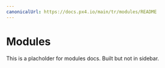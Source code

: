 ```yaml
---
canonicalUrl: https://docs.px4.io/main/tr/modules/README
---
```


<Redirect to="modules_main" />

# Modules

This is a placholder for modules docs. Built but not in sidebar.
